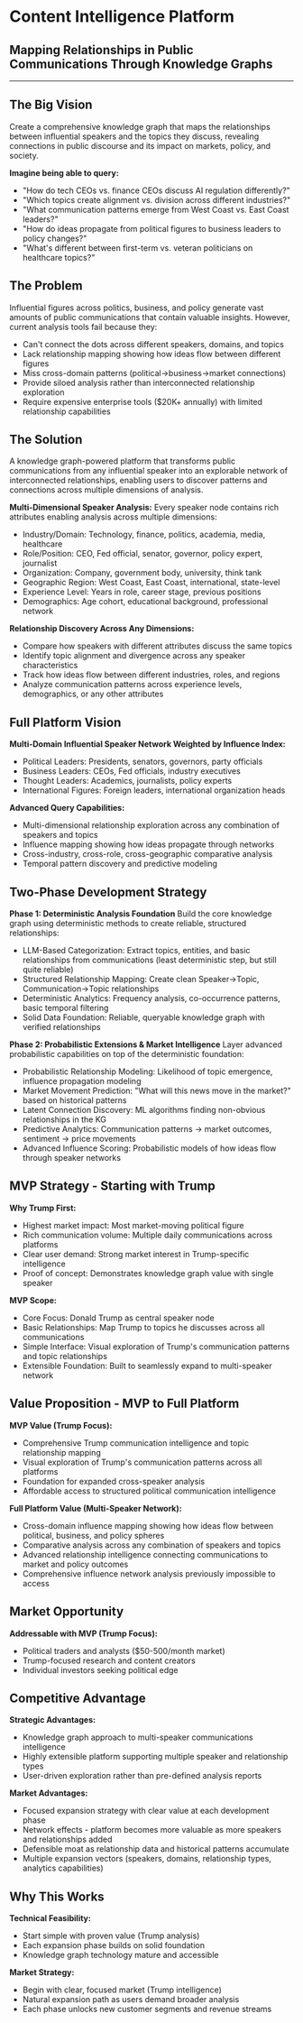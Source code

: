 # Content Intelligence Platform
## Mapping Relationships in Public Communications Through Knowledge Graphs

---

## The Big Vision

Create a comprehensive knowledge graph that maps the relationships between influential speakers and the topics they discuss, revealing connections in public discourse and its impact on markets, policy, and society.

**Imagine being able to query:**
- "How do tech CEOs vs. finance CEOs discuss AI regulation differently?"
- "Which topics create alignment vs. division across different industries?"
- "What communication patterns emerge from West Coast vs. East Coast leaders?"
- "How do ideas propagate from political figures to business leaders to policy changes?"
- "What's different between first-term vs. veteran politicians on healthcare topics?"

## The Problem

Influential figures across politics, business, and policy generate vast amounts of public communications that contain valuable insights. However, current analysis tools fail because they:
- Can't connect the dots across different speakers, domains, and topics
- Lack relationship mapping showing how ideas flow between different figures
- Miss cross-domain patterns (political→business→market connections)
- Provide siloed analysis rather than interconnected relationship exploration
- Require expensive enterprise tools ($20K+ annually) with limited relationship capabilities

## The Solution

A knowledge graph-powered platform that transforms public communications from any influential speaker into an explorable network of interconnected relationships, enabling users to discover patterns and connections across multiple dimensions of analysis.

**Multi-Dimensional Speaker Analysis:** Every speaker node contains rich attributes enabling analysis across multiple dimensions:
- Industry/Domain: Technology, finance, politics, academia, media, healthcare
- Role/Position: CEO, Fed official, senator, governor, policy expert, journalist
- Organization: Company, government body, university, think tank
- Geographic Region: West Coast, East Coast, international, state-level
- Experience Level: Years in role, career stage, previous positions
- Demographics: Age cohort, educational background, professional network

**Relationship Discovery Across Any Dimensions:**
- Compare how speakers with different attributes discuss the same topics
- Identify topic alignment and divergence across any speaker characteristics
- Track how ideas flow between different industries, roles, and regions
- Analyze communication patterns across experience levels, demographics, or any other attributes

## Full Platform Vision

**Multi-Domain Influential Speaker Network Weighted by Influence Index:**
- Political Leaders: Presidents, senators, governors, party officials
- Business Leaders: CEOs, Fed officials, industry executives
- Thought Leaders: Academics, journalists, policy experts
- International Figures: Foreign leaders, international organization heads

**Advanced Query Capabilities:**
- Multi-dimensional relationship exploration across any combination of speakers and topics
- Influence mapping showing how ideas propagate through networks
- Cross-industry, cross-role, cross-geographic comparative analysis
- Temporal pattern discovery and predictive modeling

## Two-Phase Development Strategy

**Phase 1: Deterministic Analysis Foundation** Build the core knowledge graph using deterministic methods to create reliable, structured relationships:
- LLM-Based Categorization: Extract topics, entities, and basic relationships from communications (least deterministic step, but still quite reliable)
- Structured Relationship Mapping: Create clean Speaker→Topic, Communication→Topic relationships
- Deterministic Analytics: Frequency analysis, co-occurrence patterns, basic temporal filtering
- Solid Data Foundation: Reliable, queryable knowledge graph with verified relationships

**Phase 2: Probabilistic Extensions & Market Intelligence** Layer advanced probabilistic capabilities on top of the deterministic foundation:
- Probabilistic Relationship Modeling: Likelihood of topic emergence, influence propagation modeling
- Market Movement Prediction: "What will this news move in the market?" based on historical patterns
- Latent Connection Discovery: ML algorithms finding non-obvious relationships in the KG
- Predictive Analytics: Communication patterns → market outcomes, sentiment → price movements
- Advanced Influence Scoring: Probabilistic models of how ideas flow through speaker networks

## MVP Strategy - Starting with Trump

**Why Trump First:**
- Highest market impact: Most market-moving political figure
- Rich communication volume: Multiple daily communications across platforms
- Clear user demand: Strong market interest in Trump-specific intelligence
- Proof of concept: Demonstrates knowledge graph value with single speaker

**MVP Scope:**
- Core Focus: Donald Trump as central speaker node
- Basic Relationships: Map Trump to topics he discusses across all communications
- Simple Interface: Visual exploration of Trump's communication patterns and topic relationships
- Extensible Foundation: Built to seamlessly expand to multi-speaker network

## Value Proposition - MVP to Full Platform

**MVP Value (Trump Focus):**
- Comprehensive Trump communication intelligence and topic relationship mapping
- Visual exploration of Trump's communication patterns across all platforms
- Foundation for expanded cross-speaker analysis
- Affordable access to structured political communication intelligence

**Full Platform Value (Multi-Speaker Network):**
- Cross-domain influence mapping showing how ideas flow between political, business, and policy spheres
- Comparative analysis across any combination of speakers and topics
- Advanced relationship intelligence connecting communications to market and policy outcomes
- Comprehensive influence network analysis previously impossible to access

## Market Opportunity

**Addressable with MVP (Trump Focus):**
- Political traders and analysts ($50-500/month market)
- Trump-focused research and content creators
- Individual investors seeking political edge

## Competitive Advantage

**Strategic Advantages:**
- Knowledge graph approach to multi-speaker communications intelligence
- Highly extensible platform supporting multiple speaker and relationship types
- User-driven exploration rather than pre-defined analysis reports

**Market Advantages:**
- Focused expansion strategy with clear value at each development phase
- Network effects - platform becomes more valuable as more speakers and relationships added
- Defensible moat as relationship data and historical patterns accumulate
- Multiple expansion vectors (speakers, domains, relationship types, analytics capabilities)

## Why This Works

**Technical Feasibility:**
- Start simple with proven value (Trump analysis)
- Each expansion phase builds on solid foundation
- Knowledge graph technology mature and accessible

**Market Strategy:**
- Begin with clear, focused market (Trump intelligence)
- Natural expansion path as users demand broader analysis
- Each phase unlocks new customer segments and revenue streams